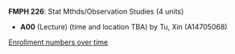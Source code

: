 **FMPH 226**: Stat Mthds/Observation Studies (4 units)

- **A00** (Lecture) (time and location TBA) by Tu, Xin (A14705068)

[Enrollment numbers over time](./FMPH226.tsv)
